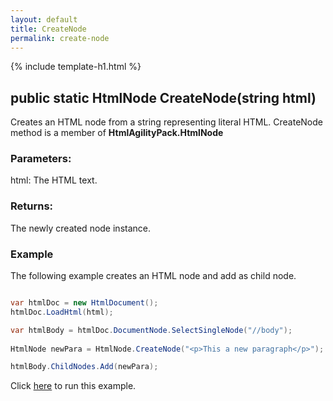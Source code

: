 ```yaml
---
layout: default
title: CreateNode
permalink: create-node
---
```


{% include template-h1.html %}

## public static HtmlNode CreateNode(string html)

Creates an HTML node from a string representing literal HTML. CreateNode method is a member of **HtmlAgilityPack.HtmlNode**

### Parameters:

html: The HTML text.

### Returns:

The newly created node instance.

### Example

The following example creates an HTML node and add as child node. 

```csharp

var htmlDoc = new HtmlDocument();
htmlDoc.LoadHtml(html);

var htmlBody = htmlDoc.DocumentNode.SelectSingleNode("//body");
		
HtmlNode newPara = HtmlNode.CreateNode("<p>This a new paragraph</p>");

htmlBody.ChildNodes.Add(newPara);

```

Click [here](https://dotnetfiddle.net/0GtVim) to run this example.
